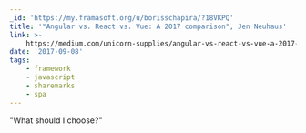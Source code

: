 ```yaml
---
_id: 'https://my.framasoft.org/u/borisschapira/?18VKPQ'
title: '"Angular vs. React vs. Vue: A 2017 comparison", Jen Neuhaus'
link: >-
    https://medium.com/unicorn-supplies/angular-vs-react-vs-vue-a-2017-comparison-c5c52d620176
date: '2017-09-08'
tags:
    - framework
    - javascript
    - sharemarks
    - spa
---
```


<div class="markdown"><p>&quot;What should I choose?&quot;
</p></div>
